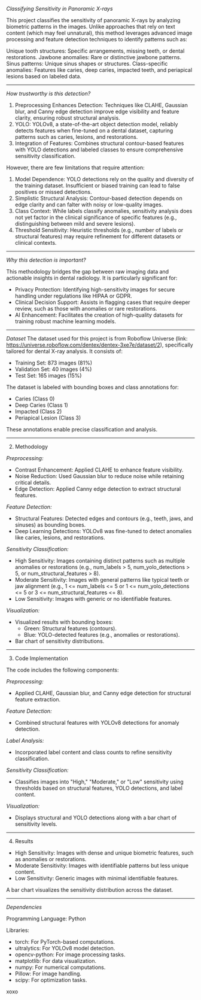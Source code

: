 _Classifying Sensitivity in Panoramic X-rays_

This project classifies the sensitivity of panoramic X-rays by analyzing biometric patterns in the images. Unlike approaches that rely on text content (which may feel unnatural), this method leverages advanced image processing and feature detection techniques to identify patterns such as:

Unique tooth structures: Specific arrangements, missing teeth, or dental restorations.
Jawbone anomalies: Rare or distinctive jawbone patterns.
Sinus patterns: Unique sinus shapes or structures.
Class-specific anomalies: Features like caries, deep caries, impacted teeth, and periapical lesions based on labeled data.

----------------------------------------------------------------------------------------------------------------------------------------

*How trustworthy is this detection?*

1. Preprocessing Enhances Detection: Techniques like CLAHE, Gaussian blur, and Canny edge detection improve edge visibility and feature clarity, ensuring robust structural analysis.
2. YOLO: YOLOv8, a state-of-the-art object detection model, reliably detects features when fine-tuned on a dental dataset, capturing patterns such as caries, lesions, and restorations.
3. Integration of Features: Combines structural contour-based features with YOLO detections and labeled classes to ensure comprehensive sensitivity classification.

However, there are few limitations that require attention:
1. Model Dependence: YOLO detections rely on the quality and diversity of the training dataset. Insufficient or biased training can lead to false positives or missed detections.
2. Simplistic Structural Analysis: Contour-based detection depends on edge clarity and can falter with noisy or low-quality images.
3. Class Context: While labels classify anomalies, sensitivity analysis does not yet factor in the clinical significance of specific features (e.g., distinguishing between mild and severe lesions).
4. Threshold Sensitivity: Heuristic thresholds (e.g., number of labels or structural features) may require refinement for different datasets or clinical contexts.

----------------------------------------------------------------------------------------------------------------------------------------

*Why this detection is important?*

This methodology bridges the gap between raw imaging data and actionable insights in dental radiology. It is particularly significant for:
- Privacy Protection: Identifying high-sensitivity images for secure handling under regulations like HIPAA or GDPR.
- Clinical Decision Support: Assists in flagging cases that require deeper review, such as those with anomalies or rare restorations.
- AI Enhancement: Facilitates the creation of high-quality datasets for training robust machine learning models.

----------------------------------------------------------------------------------------------------------------------------------------

*Dataset*
The dataset used for this project is from Roboflow Universe (link: https://universe.roboflow.com/dentex/dentex-3xe7e/dataset/2), specifically tailored for dental X-ray analysis. It consists of:
- Training Set: 873 images (81%)
- Validation Set: 40 images (4%)
- Test Set: 165 images (15%)

The dataset is labeled with bounding boxes and class annotations for:
- Caries (Class 0)
- Deep Caries (Class 1)
- Impacted (Class 2)
- Periapical Lesion (Class 3)

These annotations enable precise classification and analysis.

----------------------------------------------------------------------------------------------------------------------------------------

2) Methodology
   
*Preprocessing:*
- Contrast Enhancement: Applied CLAHE to enhance feature visibility.
- Noise Reduction: Used Gaussian blur to reduce noise while retaining critical details.
- Edge Detection: Applied Canny edge detection to extract structural features.

*Feature Detection:*
- Structural Features: Detected edges and contours (e.g., teeth, jaws, and sinuses) as bounding boxes.
- Deep Learning Detections: YOLOv8 was fine-tuned to detect anomalies like caries, lesions, and restorations.
  
*Sensitivity Classification:*
- High Sensitivity: Images containing distinct patterns such as multiple anomalies or restorations (e.g., num_labels > 5, num_yolo_detections > 5, or num_structural_features > 8).
- Moderate Sensitivity: Images with general patterns like typical teeth or jaw alignment (e.g., 1 <= num_labels <= 5 or 1 <= num_yolo_detections <= 5 or 3 <= num_structural_features <= 8).
- Low Sensitivity: Images with generic or no identifiable features.
  
*Visualization:*
- Visualized results with bounding boxes:
   - Green: Structural features (contours).
   - Blue: YOLO-detected features (e.g., anomalies or restorations).
- Bar chart of sensitivity distributions.

----------------------------------------------------------------------------------------------------------------------------------------

3) Code Implementation
   
The code includes the following components:

*Preprocessing:*
- Applied CLAHE, Gaussian blur, and Canny edge detection for structural feature extraction.

*Feature Detection:*
- Combined structural features with YOLOv8 detections for anomaly detection.

*Label Analysis:*
- Incorporated label content and class counts to refine sensitivity classification.
  
*Sensitivity Classification:*
- Classifies images into "High," "Moderate," or "Low" sensitivity using thresholds based on structural features, YOLO detections, and label content.

*Visualization:*
- Displays structural and YOLO detections along with a bar chart of sensitivity levels.

----------------------------------------------------------------------------------------------------------------------------------------

4) Results
   
- High Sensitivity: Images with dense and unique biometric features, such as anomalies or restorations.
- Moderate Sensitivity: Images with identifiable patterns but less unique content.
- Low Sensitivity: Generic images with minimal identifiable features.

A bar chart visualizes the sensitivity distribution across the dataset.

----------------------------------------------------------------------------------------------------------------------------------------

*Dependencies*

Programming Language: Python

Libraries:
- torch: For PyTorch-based computations.
- ultralytics: For YOLOv8 model detection.
- opencv-python: For image processing tasks.
- matplotlib: For data visualization.
- numpy: For numerical computations.
- Pillow: For image handling.
- scipy: For optimization tasks.

xoxo

